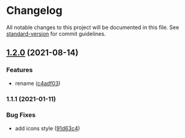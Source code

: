 # Changelog

All notable changes to this project will be documented in this file. See [standard-version](https://github.com/conventional-changelog/standard-version) for commit guidelines.

## [1.2.0](https://github.com/freedomsex/bottom-bar/compare/v1.1.1...v1.2.0) (2021-08-14)


### Features

* rename ([c4adf03](https://github.com/freedomsex/bottom-bar/commit/c4adf038a58412527306ba188cca028d3a9933cb))

### 1.1.1 (2021-01-11)


### Bug Fixes

* add icons style ([91d63c4](https://github.com/freedomsex/bottom-bar/commit/91d63c47c92a0667500dcd360b45f7d25da1a3d7))
